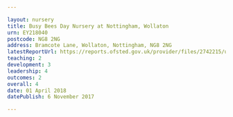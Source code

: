 ```yaml
---

layout: nursery
title: Busy Bees Day Nursery at Nottingham, Wollaton
urn: EY218040
postcode: NG8 2NG
address: Bramcote Lane, Wollaton, Nottingham, NG8 2NG
latestReportUrl: https://reports.ofsted.gov.uk/provider/files/2742215/urn/EY218040.pdf
teaching: 2
development: 3
leadership: 4
outcomes: 2
overall: 4
date: 01 April 2018 
datePublish: 6 November 2017

---
```

